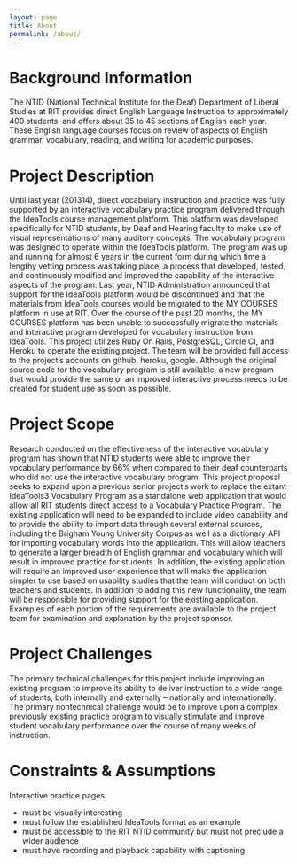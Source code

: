 ```yaml
---
layout: page
title: About
permalink: /about/
---
```


# Background Information
The NTID (National Technical Institute for the Deaf) Department of Liberal Studies at RIT provides direct English Language Instruction to approximately 400 students, and offers about 35 to 45 sections of English each year. These English language courses focus on review of aspects of English grammar, vocabulary, reading, and writing for academic purposes.

# Project Description
Until last year (2013­14), direct vocabulary instruction and practice was fully supported by an interactive vocabulary practice program delivered through the IdeaTools course management platform. This platform was developed specifically for NTID students, by Deaf and Hearing faculty to make use of visual representations of many auditory concepts.
The vocabulary program was designed to operate within the IdeaTools platform. The program was up and running for almost 6 years in the current form during which time a lengthy vetting process was taking place; a process that developed, tested, and continuously modified and improved the capability of the interactive aspects of the program.
Last year, NTID Administration announced that support for the IdeaTools platform would be discontinued and that the materials from IdeaTools courses would be migrated to the MY COURSES platform in use at RIT. Over the course of the past 20 months, the MY COURSES platform has been unable to successfully migrate the materials and interactive program developed for vocabulary instruction from IdeaTools.
This project utilizes Ruby On Rails, PostgreSQL, Circle CI, and Heroku to operate the existing project. The team will be provided full access to the project’s accounts on github, heroku, google. Although the original source code for the vocabulary program is still available, a new program that would provide the same or an improved interactive process needs to be created for student use as soon as possible.

# Project Scope
Research conducted on the effectiveness of the interactive vocabulary program has shown that NTID students were able to improve their vocabulary performance by 66% when compared to their deaf counterparts who did not use the interactive vocabulary program.
This project proposal seeks to expand upon a previous senior project’s work to replace the extant IdeaTools3 Vocabulary Program as a stand­alone web application that would allow all RIT students direct access to a Vocabulary Practice Program. The existing application will need to be expanded to include video capability and to provide the ability to import data through several external sources, including the Brigham Young University Corpus as well as a dictionary API for importing vocabulary words into the application. This will allow teachers to generate a larger breadth of English grammar and vocabulary which will result in improved practice for students. In addition, the existing
application will require an improved user experience that will make the application simpler to use based on usability studies that the team will conduct on both teachers and students. In addition to adding this new functionality, the team will be responsible for providing support for the existing application. Examples of each portion of the requirements are available to the project team for examination and explanation by the project sponsor.

# Project Challenges
The primary technical challenges for this project include improving an existing program to improve its ability to deliver instruction to a wide range of students, both internally and externally – nationally and internationally. The primary non­technical challenge would be to improve upon a complex previously existing practice program to visually stimulate and improve student vocabulary performance over the course of many weeks of instruction.

# Constraints & Assumptions
Interactive practice pages:
- must be visually interesting
- must follow the established IdeaTools format as an example
- must be accessible to the RIT NTID community but must not preclude a wider audience
- must have recording and playback capability with captioning
